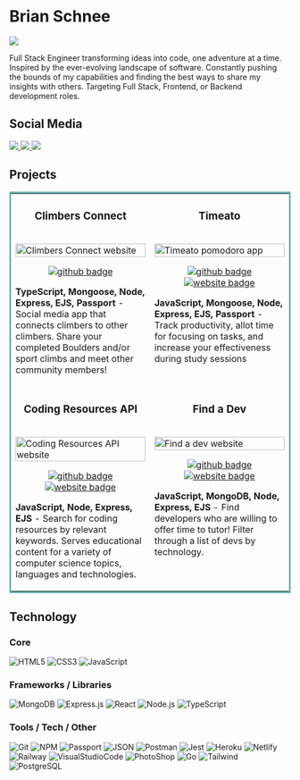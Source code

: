 # Brian Schnee


<img src="https://user-images.githubusercontent.com/77141303/219984963-d4524d77-4b2f-407c-a8da-4448f4e11216.png">

<p>Full Stack Engineer transforming ideas into code, one adventure at a time. Inspired by the ever-evolving landscape of software. Constantly pushing the bounds of my capabilities and finding the best ways to share my insights with others. Targeting Full Stack, Frontend, or Backend development roles.</p>

<!-- * **Company**: -->

## Social Media

<a target="_blank" href="https://www.brianschnee.com">
  <img src="https://img.shields.io/badge/Portfolio-272b33?logo=circle&logoColor=00c5a9&style=for-the-badge">
</a>
<a target="_blank" href="https://twitter.com/BrianSchneeDev">
  <img src="https://img.shields.io/badge/twitter-272b33?logo=twitter&logoColor=1d9bf0&style=for-the-badge">
</a>
<a target="_blank" href="https://www.linkedin.com/in/brian-schnee-dev/">
  <img src="https://img.shields.io/badge/linkedin-272b33?logo=linkedin&logoColor=2d87c9&style=for-the-badge">
</a>

## Projects

<table bordercolor="#66b2b2">
  <tr>
    <td width="50%" valign="top">
      <h3 align="center">Climbers Connect</h3>
        <br />
        <img src="https://user-images.githubusercontent.com/77141303/194457376-05430a1b-5ffa-41ed-a240-bcf67051eab2.gif" width="100%"  alt="Climbers Connect website"/>
        <br />
      <p align="center">
        <a target="_blank" href="https://github.com/brianschnee/climbers-connect">
          <img src="https://img.shields.io/badge/github-272b33?logo=github&logoColor=39d353&style=for-the-badge" alt="github badge">
        </a>
      </p>
        <p><strong>TypeScript, Mongoose, Node, Express, EJS, Passport</strong> - Social media app that connects climbers to other climbers. Share your completed Boulders and/or sport climbs and meet other community members!</p>
    </td>
    <td width="50%" valign="top">
      <h3 align="center">Timeato</h3>
        <br />
      <a target="_blank" href="https://timeato.up.railway.app/">
          <img src="https://user-images.githubusercontent.com/77141303/194412941-970dc787-9498-4d65-9518-0a495371c42d.gif" width="100%"  alt="Timeato pomodoro app"/>
      </a>
        <br />
      <p align="center">
        <a target="_blank" href="https://github.com/devv-work/timeato">
          <img src="https://img.shields.io/badge/github-272b33?logo=github&logoColor=39d353&style=for-the-badge" alt="github badge">
        </a>
        <a target="_blank" href="https://timeato.up.railway.app/">
          <img src="https://img.shields.io/badge/Website-272b33?logo=circle&logoColor=39d353&style=for-the-badge" alt="website badge">
        </a>
      </p>
        <p><strong>JavaScript, Mongoose, Node, Express, EJS, Passport</strong> - Track productivity, allot time for focusing on tasks, and increase your effectiveness during study sessions</p>
    </td>
  </tr>
  <tr>
    <td width="50%" valign="top">
      <h3 align="center">Coding Resources API</h3>
        <br />
        <a target="_blank" href="https://coding-resources-api.up.railway.app/">
            <img src="https://user-images.githubusercontent.com/77141303/184940802-41a8df49-e782-4c4d-a483-ce8ffdc52d97.gif" width="100%" alt="Coding Resources API website"/>
        </a>
        <br />
        <p align="center">
          <a target="_blank" href="https://github.com/the-api-administration/coding-resources-api">
            <img src="https://img.shields.io/badge/github-272b33?logo=github&logoColor=39d353&style=for-the-badge" alt="github badge">
          </a>
          <a target="_blank" href="https://coding-resources-api.up.railway.app/">
            <img src="https://img.shields.io/badge/Website-272b33?logo=circle&logoColor=39d353&style=for-the-badge" alt="website badge">
          </a>
        </p>
        <p><strong>JavaScript, Node, Express, EJS</strong> - Search for coding resources by relevant keywords. Serves educational content for a variety of computer science topics, languages and technologies. </p>
    </td>
    <td width="50%" valign="top">
      <h3 align="center">Find a Dev</h3>
        <br />
      <a target="_blank" href="https://find-a-dev.up.railway.app/">
          <img src="https://user-images.githubusercontent.com/77141303/194415515-64722c98-7c0b-4d28-a5d3-2a5574ca088e.gif" width="100%"  alt="Find a dev website"/>
      </a>
        <br />
      <p align="center">
        <a target="_blank" href="https://github.com/brianschnee/find-a-dev">
          <img src="https://img.shields.io/badge/github-272b33?logo=github&logoColor=39d353&style=for-the-badge" alt="github badge">
        </a>
        <a target="_blank" href="https://find-a-dev.up.railway.app/">
          <img src="https://img.shields.io/badge/Website-272b33?logo=circle&logoColor=39d353&style=for-the-badge" alt="website badge">
        </a>
      </p>
        <p><strong>JavaScript, MongoDB, Node, Express, EJS</strong> - Find developers who are willing to offer time to tutor! Filter through a list of devs by technology.</p>
    </td>
  </tr>
</table>

## Technology

### Core

![HTML5](https://img.shields.io/badge/html5-272b33?logo=html5&logoColor=e56027&style=for-the-badge)
![CSS3](https://img.shields.io/badge/css3-272b33?logo=css3&logoColor=2ea0d1&style=for-the-badge)
![JavaScript](https://img.shields.io/badge/JavaScript-272b33?logo=JavaScript&logoColor=ead41c&style=for-the-badge)

### Frameworks / Libraries

![MongoDB](https://img.shields.io/badge/mongodb-272b33?logo=mongodb&logoColor=4aae3e&style=for-the-badge)
![Express.js](https://img.shields.io/badge/express-272b33?logo=express&logoColor=white&style=for-the-badge)
![React](https://img.shields.io/badge/react-272b33?logo=react&logoColor=61dbfb&style=for-the-badge)
![Node.js](https://img.shields.io/badge/node.js-272b33?logo=node.js&logoColor=6bbf47&style=for-the-badge)
![TypeScript](https://img.shields.io/badge/typescript-272b33?logo=typescript&logoColor=0374c2&style=for-the-badge)

### Tools / Tech / Other

![Git](https://img.shields.io/badge/git-272b33?logo=git&logoColor=F05032&style=for-the-badge)
![NPM](https://img.shields.io/badge/npm-272b33?logo=npm&logoColor=cb3837&style=for-the-badge)
![Passport](https://img.shields.io/badge/passport-272b33?logo=passport&logoColor=d6ff00&style=for-the-badge)
![JSON](https://img.shields.io/badge/JSON-272b33?logo=JSON&logoColor=lightgrey&style=for-the-badge)
![Postman](https://img.shields.io/badge/postman-272b33?logo=postman&logoColor=f76935&style=for-the-badge)
![Jest](https://img.shields.io/badge/jest-272b33?logo=jest&logoColor=99425b&style=for-the-badge)
![Heroku](https://img.shields.io/badge/heroku-272b33?logo=heroku&logoColor=8762b2&style=for-the-badge)
![Netlify](https://img.shields.io/badge/Netlify-272b33?logo=netlify&logoColor=00c7b7&style=for-the-badge)
![Railway](https://img.shields.io/badge/railway-272b33?logo=railway&logoColor=a21ae6&style=for-the-badge)
![VisualStudioCode](https://img.shields.io/badge/vscode-272b33?logo=visualstudiocode&logoColor=0078d4&style=for-the-badge)
![PhotoShop](https://img.shields.io/badge/photoshop-272b33?logo=AdobePhotoShop&logoColor=31a8ff&style=for-the-badge)
![Go](https://img.shields.io/badge/go-272b33?logo=Go&logoColor=00aed8&style=for-the-badge)
![Tailwind](https://img.shields.io/badge/tailwind-272b33?logo=tailwindcss&logoColor=35b3eb&style=for-the-badge)
![PostgreSQL](https://img.shields.io/badge/postgresql-272b33?logo=postgresql&logoColor=35b3eb&style=for-the-badge)
